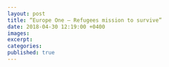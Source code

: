 ```yaml
---
layout: post
title: “Europe One – Refugees mission to survive”
date: 2018-04-30 12:19:00 +0400
images:
excerpt:
categories:
published: true
---
```


